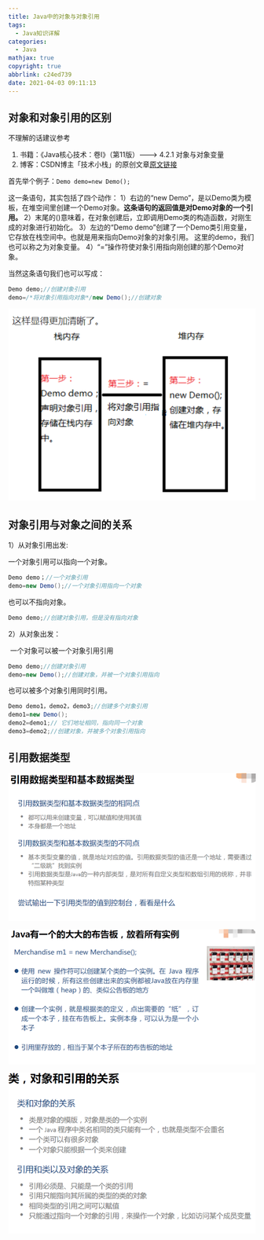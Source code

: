 ```yaml
---
title: Java中的对象与对象引用
tags:
  - Java知识详解
categories:
  - Java
mathjax: true
copyright: true
abbrlink: c24ed739
date: 2021-04-03 09:11:13
---
```


## 对象和对象引用的区别

不理解的话建议参考

1. 书籍：《Java核心技术：卷I》（第11版）---> 4.2.1 对象与对象变量
2.  博客：CSDN博主「技术小栈」的原创文章[原文链接](https://blog.csdn.net/qq_26805137/article/details/52945688)

<!--more-->

首先举个例子：`Demo demo=new Demo();`

  这一条语句，其实包括了四个动作：
                1）右边的“new Demo”，是以Demo类为模板，在堆空间里创建一个Demo对象。**这条语句的返回值是对Demo对象的一个引用。**
                2）末尾的()意味着，在对象创建后，立即调用Demo类的构造函数，对刚生成的对象进行初始化。 
                3）左边的“Demo demo”创建了一个Demo类引用变量，它存放在栈空间中。也就是用来指向Demo对象的对象引用。 这里的demo，我们也可以称之为对象变量。
                4）“=”操作符使对象引用指向刚创建的那个Demo对象。

当然这条语句我们也可以写成：

```java
Demo demo;//创建对象引用
demo=/*将对象引用指向对象*/new Demo();//创建对象
```

![image-20210403090745364](Java中的对象与对象引用/image-20210403090745364.png)

## 对象引用与对象之间的关系

 1）从对象引用出发:

 一个对象引用可以指向一个对象。

```java
Demo demo；//一个对象引用
demo=new Demo();//一个对象引用指向一个对象
```

 也可以不指向对象。 

```java
Demo demo;//创建对象引用，但是没有指向对象
```

 2）从对象出发：

​       一个对象可以被一个对象引用引用

```java
Demo demo;//创建对象引用
demo=new Demo();//创建对象，并被一个对象引用指向
```

  也可以被多个对象引用同时引用。

```java
Demo demo1，demo2，demo3;//创建多个对象引用
demo1=new Demo();
demo2=demo1;// 它们地址相同，指向同一个对象
demo3=demo2;//创建对象，并被多个对象引用指向
```

## 引用数据类型

![image-20210403091943631](Java中的对象与对象引用/image-20210403091943631.png)

![image-20210403092008411](Java中的对象与对象引用/image-20210403092008411.png)

![image-20210403092458600](Java中的对象与对象引用/image-20210403092458600.png)